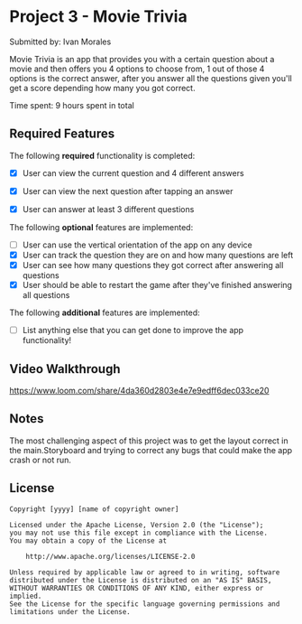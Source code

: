 # Project 3 - Movie Trivia

Submitted by: Ivan Morales

Movie Trivia is an app that provides you with a certain question about a movie and then offers you 4 options to choose from, 1 out of those 4 options is the correct answer, after you answer all the questions given you'll get a score depending how many you got correct. 

Time spent: 9 hours spent in total

## Required Features

The following **required** functionality is completed:

- [x] User can view the current question and 4 different answers
- [x] User can view the next question after tapping an answer
- [x] User can answer at least 3 different questions


The following **optional** features are implemented:

- [ ] User can use the vertical orientation of the app on any device
- [x] User can track the question they are on and how many questions are left
- [x] User can see how many questions they got correct after answering all questions
- [x] User should be able to restart the game after they've finished answering all questions

The following **additional** features are implemented:

- [ ] List anything else that you can get done to improve the app functionality!

## Video Walkthrough

https://www.loom.com/share/4da360d2803e4e7e9edff6dec033ce20

## Notes

The most challenging aspect of this project was to get the layout correct in the main.Storyboard and trying to correct any bugs that could make the app crash or not run.

## License

    Copyright [yyyy] [name of copyright owner]

    Licensed under the Apache License, Version 2.0 (the "License");
    you may not use this file except in compliance with the License.
    You may obtain a copy of the License at

        http://www.apache.org/licenses/LICENSE-2.0

    Unless required by applicable law or agreed to in writing, software
    distributed under the License is distributed on an "AS IS" BASIS,
    WITHOUT WARRANTIES OR CONDITIONS OF ANY KIND, either express or implied.
    See the License for the specific language governing permissions and
    limitations under the License.
